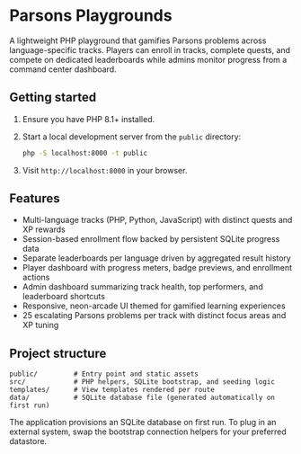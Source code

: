 # Parsons Playgrounds

A lightweight PHP playground that gamifies Parsons problems across language-specific tracks. Players can enroll in tracks, complete quests, and compete on dedicated leaderboards while admins monitor progress from a command center dashboard.

## Getting started

1. Ensure you have PHP 8.1+ installed.
2. Start a local development server from the `public` directory:

   ```bash
   php -S localhost:8000 -t public
   ```
3. Visit `http://localhost:8000` in your browser.

## Features

- Multi-language tracks (PHP, Python, JavaScript) with distinct quests and XP rewards
- Session-based enrollment flow backed by persistent SQLite progress data
- Separate leaderboards per language driven by aggregated result history
- Player dashboard with progress meters, badge previews, and enrollment actions
- Admin dashboard summarizing track health, top performers, and leaderboard shortcuts
- Responsive, neon-arcade UI themed for gamified learning experiences
- 25 escalating Parsons problems per track with distinct focus areas and XP tuning

## Project structure

```
public/         # Entry point and static assets
src/            # PHP helpers, SQLite bootstrap, and seeding logic
templates/      # View templates rendered per route
data/           # SQLite database file (generated automatically on first run)
```

The application provisions an SQLite database on first run. To plug in an external system, swap the bootstrap connection helpers for your preferred datastore.
